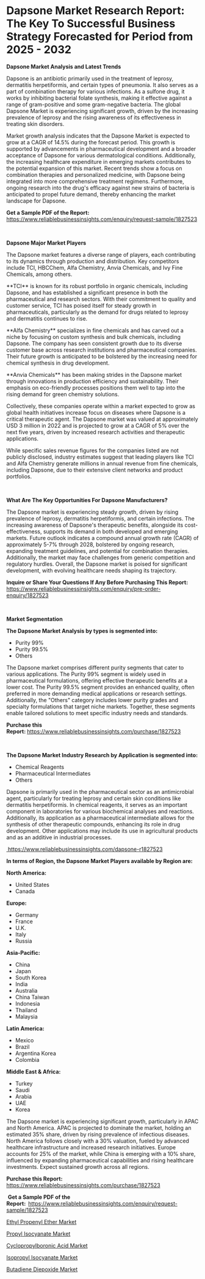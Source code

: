 <p><h1>Dapsone Market Research Report: The Key To Successful Business Strategy Forecasted for Period from 2025 - 2032</h1></p><p><strong>Dapsone Market Analysis and Latest Trends</strong></p>
<p><p>Dapsone is an antibiotic primarily used in the treatment of leprosy, dermatitis herpetiformis, and certain types of pneumonia. It also serves as a part of combination therapy for various infections. As a sulfone drug, it works by inhibiting bacterial folate synthesis, making it effective against a range of gram-positive and some gram-negative bacteria. The global Dapsone Market is experiencing significant growth, driven by the increasing prevalence of leprosy and the rising awareness of its effectiveness in treating skin disorders.</p><p>Market growth analysis indicates that the Dapsone Market is expected to grow at a CAGR of 14.5% during the forecast period. This growth is supported by advancements in pharmaceutical development and a broader acceptance of Dapsone for various dermatological conditions. Additionally, the increasing healthcare expenditure in emerging markets contributes to the potential expansion of this market. Recent trends show a focus on combination therapies and personalized medicine, with Dapsone being integrated into more comprehensive treatment regimens. Furthermore, ongoing research into the drug's efficacy against new strains of bacteria is anticipated to propel future demand, thereby enhancing the market landscape for Dapsone.</p></p>
<p><strong>Get a Sample PDF of the Report:&nbsp;</strong> <a href="https://www.reliablebusinessinsights.com/enquiry/request-sample/1827523?utm_campaign=62&utm_medium=2&utm_source=Github&utm_content=ia&utm_term=02042025&utm_id=dapsone">https://www.reliablebusinessinsights.com/enquiry/request-sample/1827523</a></p>
<p>&nbsp;</p>
<p><strong>Dapsone Major Market Players</strong></p>
<p><p>The Dapsone market features a diverse range of players, each contributing to its dynamics through production and distribution. Key competitors include TCI, HBCChem, Alfa Chemistry, Anvia Chemicals, and Ivy Fine Chemicals, among others. </p><p>**TCI** is known for its robust portfolio in organic chemicals, including Dapsone, and has established a significant presence in both the pharmaceutical and research sectors. With their commitment to quality and customer service, TCI has poised itself for steady growth in pharmaceuticals, particularly as the demand for drugs related to leprosy and dermatitis continues to rise.</p><p>**Alfa Chemistry** specializes in fine chemicals and has carved out a niche by focusing on custom synthesis and bulk chemicals, including Dapsone. The company has seen consistent growth due to its diverse customer base across research institutions and pharmaceutical companies. Their future growth is anticipated to be bolstered by the increasing need for chemical synthesis in drug development.</p><p>**Anvia Chemicals** has been making strides in the Dapsone market through innovations in production efficiency and sustainability. Their emphasis on eco-friendly processes positions them well to tap into the rising demand for green chemistry solutions.</p><p>Collectively, these companies operate within a market expected to grow as global health initiatives increase focus on diseases where Dapsone is a critical therapeutic agent. The Dapsone market was valued at approximately USD 3 million in 2022 and is projected to grow at a CAGR of 5% over the next five years, driven by increased research activities and therapeutic applications.</p><p>While specific sales revenue figures for the companies listed are not publicly disclosed, industry estimates suggest that leading players like TCI and Alfa Chemistry generate millions in annual revenue from fine chemicals, including Dapsone, due to their extensive client networks and product portfolios.</p></p>
<p>&nbsp;</p>
<p><strong>What Are The Key Opportunities For Dapsone Manufacturers?</strong></p>
<p><p>The Dapsone market is experiencing steady growth, driven by rising prevalence of leprosy, dermatitis herpetiformis, and certain infections. The increasing awareness of Dapsone's therapeutic benefits, alongside its cost-effectiveness, supports its demand in both developed and emerging markets. Future outlook indicates a compound annual growth rate (CAGR) of approximately 5-7% through 2028, bolstered by ongoing research, expanding treatment guidelines, and potential for combination therapies. Additionally, the market may face challenges from generic competition and regulatory hurdles. Overall, the Dapsone market is poised for significant development, with evolving healthcare needs shaping its trajectory.</p></p>
<p><strong>Inquire or Share Your Questions If Any Before Purchasing This Report:</strong> <a href="https://www.reliablebusinessinsights.com/enquiry/pre-order-enquiry/1827523?utm_campaign=62&utm_medium=2&utm_source=Github&utm_content=ia&utm_term=02042025&utm_id=dapsone">https://www.reliablebusinessinsights.com/enquiry/pre-order-enquiry/1827523</a></p>
<p>&nbsp;</p>
<p><strong>Market Segmentation</strong></p>
<p><strong>The Dapsone Market Analysis by types is segmented into:</strong></p>
<p><ul><li>Purity 99%</li><li>Purity 99.5%</li><li>Others</li></ul></p>
<p><p>The Dapsone market comprises different purity segments that cater to various applications. The Purity 99% segment is widely used in pharmaceutical formulations, offering effective therapeutic benefits at a lower cost. The Purity 99.5% segment provides an enhanced quality, often preferred in more demanding medical applications or research settings. Additionally, the "Others" category includes lower purity grades and specialty formulations that target niche markets. Together, these segments enable tailored solutions to meet specific industry needs and standards.</p></p>
<p><strong>Purchase this Report:&nbsp;</strong><a href="https://www.reliablebusinessinsights.com/purchase/1827523?utm_campaign=62&utm_medium=2&utm_source=Github&utm_content=ia&utm_term=02042025&utm_id=dapsone">https://www.reliablebusinessinsights.com/purchase/1827523</a></p>
<p>&nbsp;</p>
<p><strong>The Dapsone Market Industry Research by Application is segmented into:</strong></p>
<p><ul><li>Chemical Reagents</li><li>Pharmaceutical Intermediates</li><li>Others</li></ul></p>
<p><p>Dapsone is primarily used in the pharmaceutical sector as an antimicrobial agent, particularly for treating leprosy and certain skin conditions like dermatitis herpetiformis. In chemical reagents, it serves as an important component in laboratories for various biochemical analyses and reactions. Additionally, its application as a pharmaceutical intermediate allows for the synthesis of other therapeutic compounds, enhancing its role in drug development. Other applications may include its use in agricultural products and as an additive in industrial processes.</p></p>
<p><a href="https://www.reliablebusinessinsights.com/dapsone-r1827523?utm_campaign=62&utm_medium=2&utm_source=Github&utm_content=ia&utm_term=02042025&utm_id=dapsone">&nbsp;https://www.reliablebusinessinsights.com/dapsone-r1827523</a></p>
<p><strong>In terms of Region, the Dapsone Market Players available by Region are:</strong></p>
<p>
    <p> <strong> North America: </strong>
        <ul>
            <li>United States</li>
            <li>Canada</li>
        </ul>
        </p> 
    <p> <strong> Europe: </strong>
        <ul>
            <li>Germany</li>
            <li>France</li>
            <li>U.K.</li>
            <li>Italy</li>
            <li>Russia</li>
        </ul>
        </p> 
    <p> <strong> Asia-Pacific: </strong>
        <ul>
            <li>China</li>
            <li>Japan</li>
            <li>South Korea</li>
            <li>India</li>
            <li>Australia</li>
            <li>China Taiwan</li>
            <li>Indonesia</li>
            <li>Thailand</li>
            <li>Malaysia</li>
        </ul>
        </p> 
    <p> <strong> Latin America: </strong>
        <ul>
            <li>Mexico</li>
            <li>Brazil</li>
            <li>Argentina Korea</li>
            <li>Colombia</li>
        </ul>
        </p> 
    <p> <strong> Middle East & Africa: </strong>
        <ul>
            <li>Turkey</li>
            <li>Saudi</li>
            <li>Arabia</li>
            <li>UAE</li>
            <li>Korea</li>
        </ul>
    </p>
    </p>
<p><p>The Dapsone market is experiencing significant growth, particularly in APAC and North America. APAC is projected to dominate the market, holding an estimated 35% share, driven by rising prevalence of infectious diseases. North America follows closely with a 30% valuation, fueled by advanced healthcare infrastructure and increased research initiatives. Europe accounts for 25% of the market, while China is emerging with a 10% share, influenced by expanding pharmaceutical capabilities and rising healthcare investments. Expect sustained growth across all regions.</p></p>
<p><strong>Purchase this Report: </strong><a href="https://www.reliablebusinessinsights.com/purchase/1827523?utm_campaign=62&utm_medium=2&utm_source=Github&utm_content=ia&utm_term=02042025&utm_id=dapsone">https://www.reliablebusinessinsights.com/purchase/1827523</a></p>
<p>&nbsp;<strong>Get a Sample PDF of the Report:&nbsp;&nbsp;</strong><a href="https://www.reliablebusinessinsights.com/enquiry/request-sample/1827523?utm_campaign=62&utm_medium=2&utm_source=Github&utm_content=ia&utm_term=02042025&utm_id=dapsone">https://www.reliablebusinessinsights.com/enquiry/request-sample/1827523</a></p>
<p><strong></strong></p>
<p><p><a href="https://github.com/vaeilabin/Market-Research-Report-List-1/blob/main/ethyl-propenyl-ether-market.md?utm_campaign=62&utm_medium=2&utm_source=Github&utm_content=ia&utm_term=02042025&utm_id=dapsone">Ethyl Propenyl Ether Market</a></p><p><a href="https://github.com/knipsfilip8f/Market-Research-Report-List-1/blob/main/propyl-isocyanate-market.md?utm_campaign=62&utm_medium=2&utm_source=Github&utm_content=ia&utm_term=02042025&utm_id=dapsone">Propyl Isocyanate Market</a></p><p><a href="https://github.com/bilkbitsch/Market-Research-Report-List-1/blob/main/cyclopropylboronic-acid-market.md?utm_campaign=62&utm_medium=2&utm_source=Github&utm_content=ia&utm_term=02042025&utm_id=dapsone">Cyclopropylboronic Acid Market</a></p><p><a href="https://github.com/hirtzhulstsq/Market-Research-Report-List-1/blob/main/isopropyl-isocyanate-market.md?utm_campaign=62&utm_medium=2&utm_source=Github&utm_content=ia&utm_term=02042025&utm_id=dapsone">Isopropyl Isocyanate Market</a></p><p><a href="https://github.com/alekitanis/Market-Research-Report-List-1/blob/main/butadiene-diepoxide-market.md?utm_campaign=62&utm_medium=2&utm_source=Github&utm_content=ia&utm_term=02042025&utm_id=dapsone">Butadiene Diepoxide Market</a></p></p>